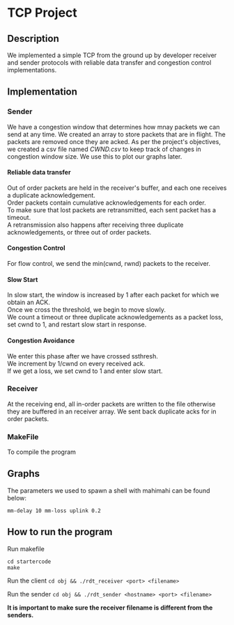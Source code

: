 # TCP Project

## Description

We implemented a simple TCP from the ground up by developer receiver and sender protocols with reliable data transfer and congestion control implementations.

## Implementation

### Sender

We have a congestion window that determines how mnay packets we can send at any time.
We created an array to store packets that are in flight. The packets are removed once they are acked. As per the project's objectives, we created a csv file named _CWND.csv_ to keep track of changes in congestion window size. We use this to plot our graphs later.

#### Reliable data transfer

Out of order packets are held in the receiver's buffer, and each one receives a duplicate acknowledgement.<br>
Order packets contain cumulative acknowledgements for each order.<br>
To make sure that lost packets are retransmitted, each sent packet has a timeout.<br>
A retransmission also happens after receiving three duplicate acknowledgements, or three out of order packets.<br>

#### Congestion Control

For flow control, we send the min(cwnd, rwnd) packets to the receiver.

#### Slow Start

In slow start, the window is increased by 1 after each packet for which we obtain an ACK.<br>
Once we cross the threshold, we begin to move slowly.<br>
We count a timeout or three duplicate acknowledgements as a packet loss, set cwnd to 1, and restart slow start in response.<br>

#### Congestion Avoidance

We enter this phase after we have crossed ssthresh.<br/>
We increment by 1/cwnd on every received ack.<br/>
If we get a loss, we set cwnd to 1 and enter slow start.

### Receiver

At the receiving end, all in-order packets are written to the file otherwise they are buffered in an receiver array. We sent back duplicate acks for in order packets.

### MakeFile

To compile the program

## Graphs

The parameters we used to spawn a shell with mahimahi can be found below:

```
mm-delay 10 mm-loss uplink 0.2
```

## How to run the program

Run makefile

```
cd startercode
make
```

Run the client
`cd obj && ./rdt_receiver <port> <filename>`

Run the sender
`cd obj && ./rdt_sender <hostname> <port> <filename>`

**It is important to make sure the receiver filename is different from the senders.**
